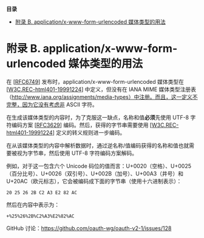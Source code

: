 **目录**

- [附录 B. application/x-www-form-urlencoded 媒体类型的用法](#附录-b-applicationx-www-form-urlencoded-媒体类型的用法)

# 附录 B. application/x-www-form-urlencoded 媒体类型的用法

在 [[RFC6749](https://www.rfc-editor.org/info/rfc6749)] 发布时，application/x-www-form-urlencoded 媒体类型在 [[W3C.REC-html401-19991224](https://www.w3.org/TR/1999/REC-html401-19991224/)] 中定义，但没有在 IANA MIME 媒体类型注册表（http://www.iana.org/assignments/media-types）中注册。而且，这一定义不完整，因为它没有考虑非 ASCII 字符。

在生成该媒体类型的内容时，为了克服这一缺点，名称和值**必须**先使用 UTF-8 字符编码方案 [[RFC3629](https://www.rfc-editor.org/info/rfc3629)] 编码。然后，获得的字节串需要使用 [[W3C.REC-html401-19991224](https://www.w3.org/TR/1999/REC-html401-19991224/)] 定义的转义规则进一步编码。

在从该媒体类型的内容中解析数据时，通过逆名称/值编码获得的名称和值也就需要被视为字节串，然后使用 UTF-8 字符编码方案解码。

例如，对于这一包含六个 Unicode 码位的值而言：U+0020（空格）、U+0025（百分比号）、U+0026（双引号）、U+002B（加号）、U+00A3（井号）和 U+20AC（欧元标志），它会被编码成下面的字节串（使用十六进制表示）：

```
20 25 26 2B C2 A3 E2 82 AC
```

然后在内容中表示为：

```
+%25%26%2B%C2%A3%E2%82%AC
```

GitHub 讨论：https://github.com/oauth-wg/oauth-v2-1/issues/128
